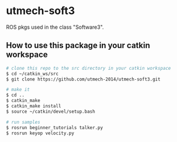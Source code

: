 utmech-soft3
============

ROS pkgs used in the class "Software3".


How to use this package in your catkin workspace
---
```bash
# clone this repo to the src directory in your catkin workspace
$ cd ~/catkin_ws/src
$ git clone https://github.com/utmech-2014/utmech-soft3.git

# make it
$ cd ..
$ catkin_make
$ catkin_make install
$ source ~/catkin/devel/setup.bash

# run samples
$ rosrun beginner_tutorials talker.py
$ rosrun keyop velocity.py
```
